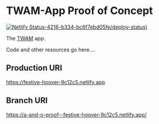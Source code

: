 # TWAM-App Proof of Concept

[![Netlify Status](https://api.netlify.com/api/v1/badges/02cf942d-4bcb)-4216-b334-bc6f7ebd05fe/deploy-status)](https://app.netlify.com/sites/festive-hoover-9c12c5/deploys)

The [TWAM](https://www.twam.uk/) app.

Code and other resources go here....

## Production URI

https://festive-hoover-9c12c5.netlify.app

## Branch URI

https://a-and-o-proof--festive-hoover-9c12c5.netlify.app/
